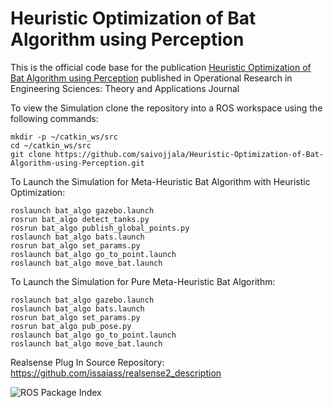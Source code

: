 # Heuristic Optimization of Bat Algorithm using Perception

This is the official code base for the publication [Heuristic Optimization of Bat Algorithm using Perception](https://oresta.org/article-view/?id=572) published in Operational Research in Engineering Sciences:
Theory and Applications Journal

To view the Simulation clone the repository into a ROS workspace using the following commands:
```
mkdir -p ~/catkin_ws/src
cd ~/catkin_ws/src
git clone https://github.com/saivojjala/Heuristic-Optimization-of-Bat-Algorithm-using-Perception.git
```

To Launch the Simulation for Meta-Heuristic Bat Algorithm with Heuristic Optimization:
```
roslaunch bat_algo gazebo.launch
rosrun bat_algo detect_tanks.py
rosrun bat_algo publish_global_points.py
roslaunch bat_algo bats.launch
rosrun bat_algo set_params.py
roslaunch bat_algo go_to_point.launch
roslaunch bat_algo move_bat.launch
```

To Launch the Simulation for Pure Meta-Heuristic Bat Algorithm:
```
roslaunch bat_algo gazebo.launch
roslaunch bat_algo bats.launch
rosrun bat_algo set_params.py
rosrun bat_algo pub_pose.py
roslaunch bat_algo go_to_point.launch
roslaunch bat_algo move_bat.launch
```

Realsense Plug In Source Repository: https://github.com/issaiass/realsense2_description


![ROS Package Index](https://img.shields.io/ros/v/humble/vision_msgs)
